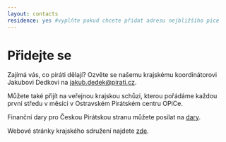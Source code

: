 ```yaml
---
layout: contacts
residence: yes #vyplňte pokud chcete přidat adresu nejbližšího pice
---
```



<div class="o-section-header o-section-header--indented">
  <h1 class="t-h2-alt">Přidejte se</h1>
</div>

Zajímá vás, co piráti dělají? Ozvěte se našemu krajskému koordinátorovi Jakubovi Dedkovi na jakub.dedek@pirati.cz.

Můžete také přijít na veřejnou krajskou schůzi, kterou pořádáme každou první středu v měsíci v Ostravském Pirátském centru OPiCe.

Finanční dary pro Českou Pirátskou stranu můžete posílat na [dary](https://dary.pirati.cz). 

Webové stránky krajského sdružení najdete [zde](https://moravskoslezsky.pirati.cz/).
